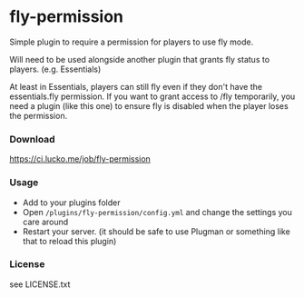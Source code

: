 # fly-permission
Simple plugin to require a permission for players to use fly mode.

Will need to be used alongside another plugin that grants fly status to players. (e.g. Essentials)

At least in Essentials, players can still fly even if they don't have the essentials.fly permission. If you want to grant access to /fly temporarily, you need a plugin (like this one) to ensure fly is disabled when the player loses the permission.


### Download

https://ci.lucko.me/job/fly-permission

### Usage

* Add to your plugins folder
* Open `/plugins/fly-permission/config.yml` and change the settings you care around
* Restart your server. (it should be safe to use Plugman or something like that to reload this plugin)

### License

see LICENSE.txt